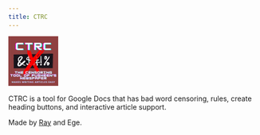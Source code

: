 ```yaml
---
title: CTRC
---
```

![ctrc](/imgs/ctrc.png)

CTRC is a tool for Google Docs that has bad word censoring, rules, create heading buttons, and interactive article support.

Made by [Ray](/aboutme) and Ege.

